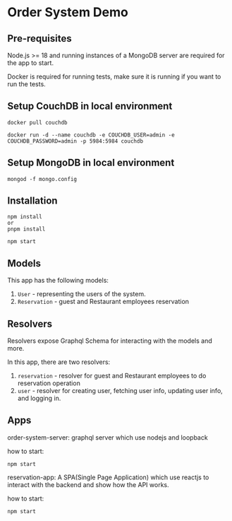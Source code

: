 # Order System Demo

## Pre-requisites

Node.js >= 18 and running instances of a MongoDB server are required for the app to start.

Docker is required for running tests, make sure it is running if you want to run the tests.

## Setup CouchDB in local environment

```
docker pull couchdb

docker run -d --name couchdb -e COUCHDB_USER=admin -e COUCHDB_PASSWORD=admin -p 5984:5984 couchdb

```

## Setup MongoDB in local environment

```
mongod -f mongo.config
```

## Installation

```
npm install
or
pnpm install

npm start
```

## Models

This app has the following models:

1. `User` - representing the users of the system.
2. `Reservation` - guest and Restaurant employees reservation

## Resolvers

Resolvers expose Graphql Schema for interacting with the models and more.

In this app, there are two resolvers:

1. `reservation` - resolver for guest and Restaurant employees to do reservation operation
2. `user` - resolver for creating user, fetching user info,
   updating user info, and logging in.

## Apps

order-system-server: graphql server which use nodejs and loopback

how to start:

```
npm start
```

reservation-app: A SPA(Single Page Application) which use reactjs to interact with the backend and show how the API works.

how to start:

```
npm start
```

